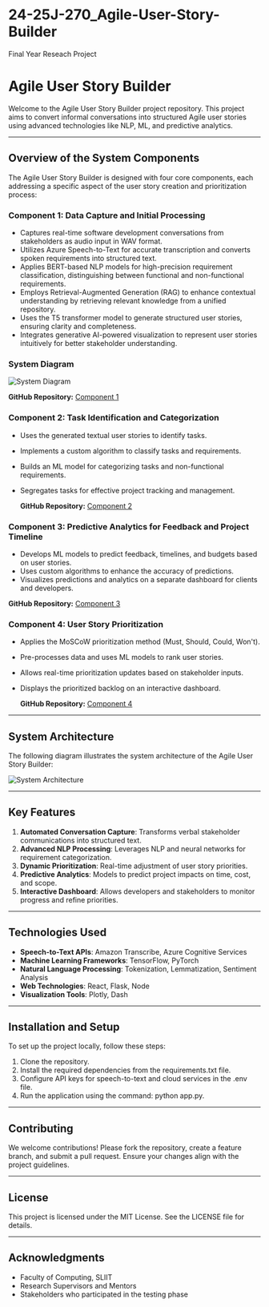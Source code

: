 # 24-25J-270_Agile-User-Story-Builder
Final Year Reseach Project
# Agile User Story Builder

Welcome to the Agile User Story Builder project repository. This project aims to convert informal conversations into structured Agile user stories using advanced technologies like NLP, ML, and predictive analytics.

---

## Overview of the System Components

The Agile User Story Builder is designed with four core components, each addressing a specific aspect of the user story creation and prioritization process:

### **Component 1: Data Capture and Initial Processing**
- Captures real-time software development conversations from stakeholders as audio input in WAV format.
- Utilizes Azure Speech-to-Text for accurate transcription and converts spoken requirements into structured text.
- Applies BERT-based NLP models for high-precision requirement classification, distinguishing between functional and non-functional requirements.
- Employs Retrieval-Augmented Generation (RAG) to enhance contextual understanding by retrieving relevant knowledge from a unified repository.
- Uses the T5 transformer model to generate structured user stories, ensuring clarity and completeness.
- Integrates generative AI-powered visualization to represent user stories intuitively for better stakeholder understanding.

### System Diagram

![System Diagram](image.png)


**GitHub Repository:** [Component 1](https://github.com/sanduniDev/24-25J-270_Agile-User-Story-Builder/tree/Sathsarani-H.E.S)

### **Component 2: Task Identification and Categorization**
- Uses the generated textual user stories to identify tasks.
- Implements a custom algorithm to classify tasks and requirements.
- Builds an ML model for categorizing tasks and non-functional requirements.
- Segregates tasks for effective project tracking and management.

  **GitHub Repository:** [Component 2](https://github.com/sanduniDev/24-25J-270_Agile-User-Story-Builder/tree/Jasinge-Y.s)

### **Component 3: Predictive Analytics for Feedback and Project Timeline**
- Develops ML models to predict feedback, timelines, and budgets based on user stories.
- Uses custom algorithms to enhance the accuracy of predictions.
- Visualizes predictions and analytics on a separate dashboard for clients and developers.

  
**GitHub Repository:** [Component 3](https://github.com/sanduniDev/24-25J-270_Agile-User-Story-Builder/tree/Jonekkuhewa-R.R)

### **Component 4: User Story Prioritization**
- Applies the MoSCoW prioritization method (Must, Should, Could, Won't).
- Pre-processes data and uses ML models to rank user stories.
- Allows real-time prioritization updates based on stakeholder inputs.
- Displays the prioritized backlog on an interactive dashboard.

  **GitHub Repository:** [Component 4](https://github.com/sanduniDev/24-25J-270_Agile-User-Story-Builder/tree/Waidyasekara-D.S.H)

---

## System Architecture

The following diagram illustrates the system architecture of the Agile User Story Builder:

![System Architecture](https://github.com/user-attachments/assets/002c6e3a-6617-43dd-b066-23aab6118451)



---

## Key Features
1. **Automated Conversation Capture**: Transforms verbal stakeholder communications into structured text.
2. **Advanced NLP Processing**: Leverages NLP and neural networks for requirement categorization.
3. **Dynamic Prioritization**: Real-time adjustment of user story priorities.
4. **Predictive Analytics**: Models to predict project impacts on time, cost, and scope.
5. **Interactive Dashboard**: Allows developers and stakeholders to monitor progress and refine priorities.

---

## Technologies Used
- **Speech-to-Text APIs**: Amazon Transcribe, Azure Cognitive Services
- **Machine Learning Frameworks**: TensorFlow, PyTorch
- **Natural Language Processing**: Tokenization, Lemmatization, Sentiment Analysis
- **Web Technologies**: React, Flask, Node
- **Visualization Tools**: Plotly, Dash

---

## Installation and Setup
To set up the project locally, follow these steps:
1. Clone the repository.
2. Install the required dependencies from the requirements.txt file.
3. Configure API keys for speech-to-text and cloud services in the .env file.
4. Run the application using the command: python app.py.

---

## Contributing
We welcome contributions! Please fork the repository, create a feature branch, and submit a pull request. Ensure your changes align with the project guidelines.

---

## License
This project is licensed under the MIT License. See the LICENSE file for details.

---

## Acknowledgments
- Faculty of Computing, SLIIT
- Research Supervisors and Mentors
- Stakeholders who participated in the testing phase 
